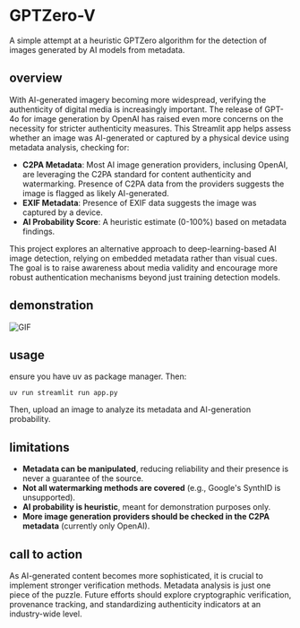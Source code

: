 # GPTZero-V

A simple attempt at a heuristic GPTZero algorithm for the detection of images generated by AI models from metadata.

## overview

With AI-generated imagery becoming more widespread, verifying the authenticity of digital media is increasingly important. The release of GPT-4o for image generation by OpenAI has raised even more concerns on the necessity for stricter authenticity measures. This Streamlit app helps assess whether an image was AI-generated or captured by a physical device using metadata analysis, checking for:

- **C2PA Metadata**: Most AI image generation providers, inclusing OpenAI, are leveraging the C2PA standard for content authenticity and watermarking. Presence of C2PA data from the providers suggests the image is flagged as likely AI-generated.
- **EXIF Metadata**: Presence of EXIF data suggests the image was captured by a device.
- **AI Probability Score**: A heuristic estimate (0-100%) based on metadata findings.

This project explores an alternative approach to deep-learning-based AI image detection, relying on embedded metadata rather than visual cues. The goal is to raise awareness about media validity and encourage more robust authentication mechanisms beyond just training detection models.

## demonstration

![GIF](placeholder.gif)

## usage

ensure you have uv as package manager. Then:

```shell
uv run streamlit run app.py
```

Then, upload an image to analyze its metadata and AI-generation probability.

## limitations

- **Metadata can be manipulated**, reducing reliability and their presence is never a guarantee of the source.
- **Not all watermarking methods are covered** (e.g., Google's SynthID is unsupported).
- **AI probability is heuristic**, meant for demonstration purposes only.
- **More image generation providers should be checked in the C2PA metadata** (currently only OpenAI).

## call to action

As AI-generated content becomes more sophisticated, it is crucial to implement stronger verification methods. Metadata analysis is just one piece of the puzzle. Future efforts should explore cryptographic verification, provenance tracking, and standardizing authenticity indicators at an industry-wide level.
